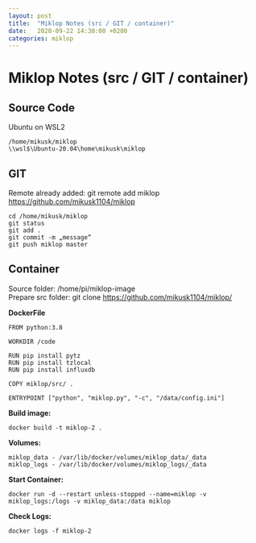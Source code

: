 ```yaml
---
layout: post
title:  "Miklop Notes (src / GIT / container)"
date:   2020-09-22 14:30:00 +0200
categories: miklop
---
```

# Miklop Notes (src / GIT / container)

## Source Code
Ubuntu on WSL2
```
/home/mikusk/miklop
\\wsl$\Ubuntu-20.04\home\mikusk\miklop
```

## GIT
Remote already added: git remote add miklop <https://github.com/mikusk1104/miklop>
```
cd /home/mikusk/miklop
git status
git add .
git commit -m „message“
git push miklop master
```

## Container
Source folder: /home/pi/miklop-image<br/>
Prepare src folder: git clone <https://github.com/mikusk1104/miklop/>

**DockerFile**
```
FROM python:3.8

WORKDIR /code

RUN pip install pytz
RUN pip install tzlocal
RUN pip install influxdb

COPY miklop/src/ .

ENTRYPOINT ["python", "miklop.py", "-c", "/data/config.ini"]
```

**Build image:**
```
docker build -t miklop-2 .
```

**Volumes:**
```
miklop_data - /var/lib/docker/volumes/miklop_data/_data
miklop_logs - /var/lib/docker/volumes/miklop_logs/_data
```

**Start Container:**
```
docker run -d --restart unless-stopped --name=miklop -v miklop_logs:/logs -v miklop_data:/data miklop
```

**Check Logs:**
```
docker logs -f miklop-2
```

